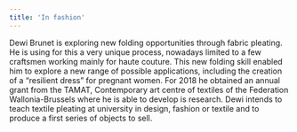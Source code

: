 ```yaml
---
title: 'In fashion'
---
```


Dewi Brunet is exploring new folding opportunities through fabric pleating. He is using for this a very unique process, nowadays limited to a few craftsmen working mainly for haute couture. This new folding skill enabled him to explore a new range of possible applications, including the creation of a “resilient dress” for pregnant women. For 2018 he obtained an annual grant from the TAMAT, Contemporary art centre of textiles of the Federation Wallonia-Brussels where he is able to develop is research.
Dewi intends to teach textile pleating at university in design, fashion or textile and to produce a first series of objects to sell.